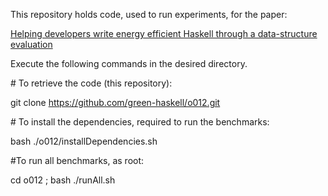 This repository holds code, used to run experiments, for the paper:

[Helping developers write energy efficient Haskell through a data-structure evaluation](http://green-haskell.github.io/energy_efficient_Haskell-data-structure_evaluation/index.html)

Execute the following commands in the desired directory.

\# To retrieve the code (this repository):

git clone https://github.com/green-haskell/o012.git


\# To install the dependencies, required to run the benchmarks:

bash ./o012/installDependencies.sh


\#To run all benchmarks, as root:

cd o012 ; bash ./runAll.sh


